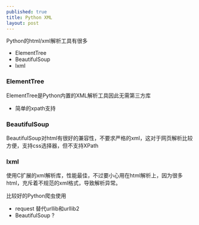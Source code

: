 ```yaml
---
published: true
title: Python XML
layout: post
---
```


Python的html/xml解析工具有很多

* ElementTree
* BeautifulSoup
* lxml

### ElementTree

ElementTree是Python内置的XML解析工具因此无需第三方库

* 简单的xpath支持

### BeautifulSoup

BeautifulSoup对html有很好的兼容性，不要求严格的xml，这对于网页解析比较方便，支持css选择器，但不支持XPath

### lxml

使用C扩展的xml解析库，性能最佳，不过要小心用在html解析上，因为很多html，充斥着不规范的xml格式，导致解析异常。

比较好的Python爬虫使用

* request 替代urllib和urllib2
* BeautifulSoup ?

